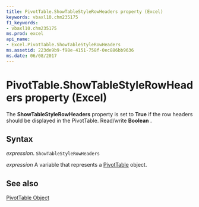```yaml
---
title: PivotTable.ShowTableStyleRowHeaders property (Excel)
keywords: vbaxl10.chm235175
f1_keywords:
- vbaxl10.chm235175
ms.prod: excel
api_name:
- Excel.PivotTable.ShowTableStyleRowHeaders
ms.assetid: 223de9b9-f98e-4151-758f-0ec886bb9636
ms.date: 06/08/2017
---
```



# PivotTable.ShowTableStyleRowHeaders property (Excel)

The  **ShowTableStyleRowHeaders** property is set to **True** if the row headers should be displayed in the PivotTable. Read/write **Boolean** .


## Syntax

 _expression_. `ShowTableStyleRowHeaders`

 _expression_ A variable that represents a [PivotTable](Excel.PivotTable.md) object.


## See also


[PivotTable Object](Excel.PivotTable.md)

